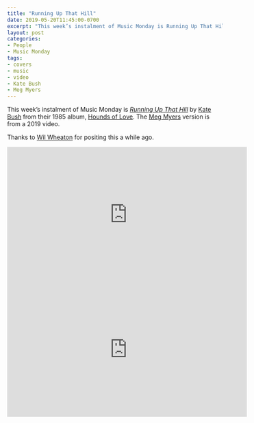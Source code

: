 ```yaml
---
title: "Running Up That Hill"
date: 2019-05-20T11:45:00-0700
excerpt: "This week’s instalment of Music Monday is Running Up That Hill. The 1985 Kate Bush original and a 2019 cover by Meg Myers."
layout: post
categories:
- People
- Music Monday
tags:
- covers
- music
- video
- Kate Bush
- Meg Myers
---
```

This week’s instalment of Music Monday is [_Running Up That Hill_](https://en.wikipedia.org/wiki/Running_Up_That_Hill) by
[Kate Bush](http://katebush.com/) from their 1985 album,
[Hounds of Love](https://en.wikipedia.org/wiki/Hounds_of_Love). The [Meg Myers](https://www.megmyers.com/)
version is from a 2019 video.

Thanks to [Wil Wheaton](https://wilwheaton.tumblr.com/post/183948646819/this-is-a-sensational-cover-of-a-sensational-kate) for positing this a while ago.

<div class="video-container">
<iframe width="560" height="315" src="https://www.youtube.com/embed/wp43OdtAAkM" frameborder="0" allowfullscreen title="Video: Running Up That Hill by Kate Bush"></iframe>
</div>

<div class="video-container">
<iframe width="560" height="315" src="https://www.youtube.com/embed/0LR7VvxWWpo" frameborder="0" allowfullscreen title="Video: Running Up That Hill by Meg Myers"></iframe>
</div>
